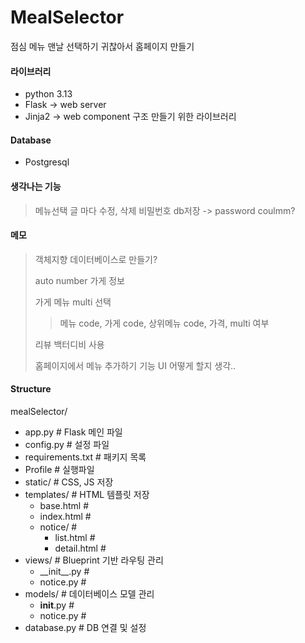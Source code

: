 # MealSelector
점심 메뉴 맨날 선택하기 귀찮아서 홈페이지 만들기

#### 라이브러리
 - python 3.13
 - Flask -> web server
 - Jinja2 -> web component 구조 만들기 위한 라이브러리

#### Database
 - Postgresql

#### 생각나는 기능
> 메뉴선택 글 마다 수정, 삭제 비밀번호 db저장 -> password coulmm?

#### 메모
> 객체지향 데이터베이스로 만들기?
>
> auto number 가게 정보
> 
> 가게 메뉴 multi 선택
>> 메뉴 code, 가게 code, 상위메뉴 code, 가격, multi 여부
>
> 리뷰 백터디비 사용
> 
> 홈페이지에서 메뉴 추가하기 기능 UI 어떻게 할지 생각..

#### Structure 
mealSelector/
* app.py                  # Flask 메인 파일
* config.py              # 설정 파일
* requirements.txt       # 패키지 목록
* Profile                # 실행파일
* static/                # CSS, JS 저장
* templates/             # HTML 템플릿 저장
  * base.html             #
  * index.html            #
  * notice/               #
    * list.html            #
    * detail.html          #
* views/                 # Blueprint 기반 라우팅 관리
  * \_\_init\_\_.py           #
  * notice.py             #
* models/                # 데이터베이스 모델 관리
  * __init__.py           #
  * notice.py             #
* database.py            # DB 연결 및 설정
